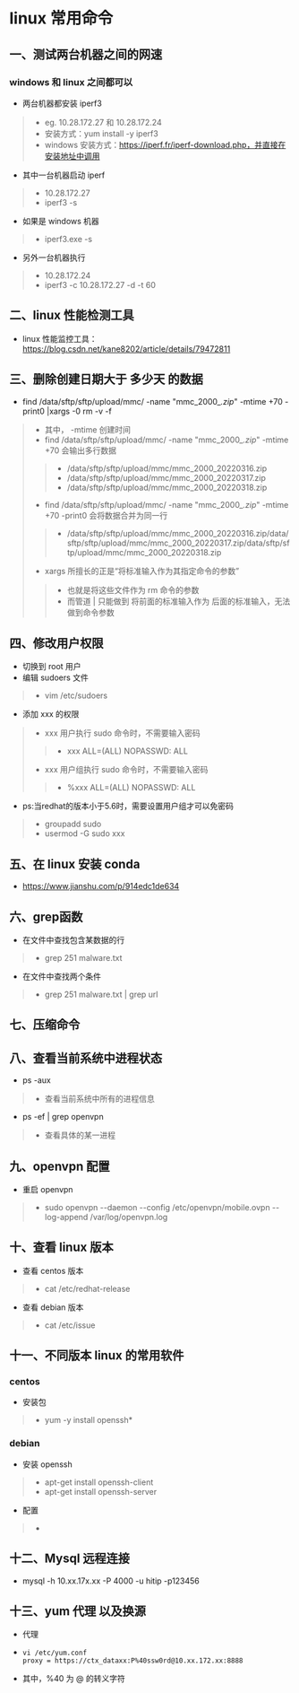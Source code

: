 # linux 常用命令
## 一、测试两台机器之间的网速
### windows 和 linux 之间都可以
+ 两台机器都安装 iperf3
>+ eg. 10.28.172.27 和 10.28.172.24
>+ 安装方式：yum install -y iperf3
>+ windows 安装方式：https://iperf.fr/iperf-download.php，并直接在安装地址中调用
+ 其中一台机器启动 iperf
>+ 10.28.172.27
>+ iperf3 -s
+ 如果是 windows 机器
>+ iperf3.exe -s
+ 另外一台机器执行
>+ 10.28.172.24
>+ iperf3 -c 10.28.172.27 -d -t 60
## 二、linux 性能检测工具
+ linux 性能监控工具：https://blog.csdn.net/kane8202/article/details/79472811
## 三、删除创建日期大于 多少天 的数据
+ find /data/sftp/sftp/upload/mmc/ -name "mmc_2000_*.zip*" -mtime +70 -print0 |xargs -0 rm -v -f
>+ 其中， -mtime 创建时间
>+ find /data/sftp/sftp/upload/mmc/ -name "mmc_2000_*.zip*" -mtime +70 会输出多行数据
>>+ /data/sftp/sftp/upload/mmc/mmc_2000_20220316.zip
>>+ /data/sftp/sftp/upload/mmc/mmc_2000_20220317.zip
>>+ /data/sftp/sftp/upload/mmc/mmc_2000_20220318.zip
>+ find /data/sftp/sftp/upload/mmc/ -name "mmc_2000_*.zip*" -mtime +70 -print0 会将数据合并为同一行
>>+ /data/sftp/sftp/upload/mmc/mmc_2000_20220316.zip/data/sftp/sftp/upload/mmc/mmc_2000_20220317.zip/data/sftp/sftp/upload/mmc/mmc_2000_20220318.zip
>+ xargs 所擅长的正是“将标准输入作为其指定命令的参数”
>>+ 也就是将这些文件作为 rm 命令的参数
>>+ 而管道 | 只能做到 将前面的标准输入作为 后面的标准输入，无法做到命令参数
## 四、修改用户权限
+ 切换到 root 用户
+ 编辑 sudoers 文件
>+ vim /etc/sudoers
+ 添加 xxx 的权限
>+ xxx 用户执行 sudo 命令时，不需要输入密码
>>+ xxx   ALL=(ALL)    NOPASSWD: ALL
>+ xxx 用户组执行 sudo 命令时，不需要输入密码
>>+ %xxx   ALL=(ALL)    NOPASSWD: ALL
+ ps:当redhat的版本小于5.6时，需要设置用户组才可以免密码
>+ groupadd sudo
>+ usermod -G sudo xxx
## 五、在 linux 安装 conda
+ https://www.jianshu.com/p/914edc1de634
## 六、grep函数
+ 在文件中查找包含某数据的行
>+ grep 251 malware.txt
+ 在文件中查找两个条件
>+ grep 251 malware.txt | grep url
## 七、压缩命令
## 八、查看当前系统中进程状态
+ ps -aux
>+ 查看当前系统中所有的进程信息
+ ps -ef | grep openvpn
>+ 查看具体的某一进程
## 九、openvpn 配置
+ 重启 openvpn
>+ sudo openvpn --daemon --config /etc/openvpn/mobile.ovpn --log-append /var/log/openvpn.log
## 十、查看 linux 版本
+ 查看 centos 版本
>+ cat /etc/redhat-release
+ 查看 debian 版本
>+ cat /etc/issue
## 十一、不同版本 linux 的常用软件
### centos
+ 安装包
>+ yum -y install openssh*
### debian
+ 安装 openssh
>+ apt-get install openssh-client
>+ apt-get install openssh-server
+ 配置
>+ 
## 十二、Mysql 远程连接
+ mysql -h 10.xx.17x.xx -P 4000 -u hitip -p123456
## 十三、yum 代理 以及换源
+ 代理
+ ```shell
  vi /etc/yum.conf
  proxy = https://ctx_dataxx:P%40ssw0rd@10.xx.172.xx:8888
  ```
+ 其中，%40 为 @ 的转义字符